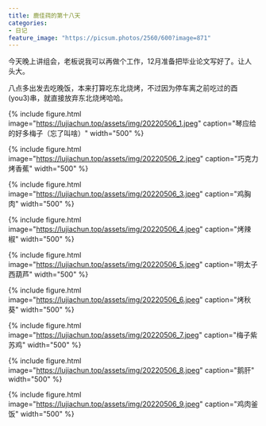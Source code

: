 ```yaml
---
title: 鹿佳莼的第十八天
categories:
- 日记
feature_image: "https://picsum.photos/2560/600?image=871"
---
```



今天晚上讲组会，老板说我可以再做个工作，12月准备把毕业论文写好了。让人头大。

八点多出发去吃晚饭，本来打算吃东北烧烤，不过因为停车离之前吃过的酉(you3)串，就直接放弃东北烧烤哈哈。


{% include figure.html image="https://lujiachun.top/assets/img/20220506_1.jpeg" caption="琴应给的好多梅子（忘了叫啥）" width="500" %}

{% include figure.html image="https://lujiachun.top/assets/img/20220506_2.jpeg" caption="巧克力烤香蕉" width="500" %}

{% include figure.html image="https://lujiachun.top/assets/img/20220506_3.jpeg" caption="鸡胸肉" width="500" %}

{% include figure.html image="https://lujiachun.top/assets/img/20220506_4.jpeg" caption="烤辣椒" width="500" %}

{% include figure.html image="https://lujiachun.top/assets/img/20220506_5.jpeg" caption="明太子西葫芦" width="500" %}

{% include figure.html image="https://lujiachun.top/assets/img/20220506_6.jpeg" caption="烤秋葵" width="500" %}

{% include figure.html image="https://lujiachun.top/assets/img/20220506_7.jpeg" caption="梅子紫苏鸡" width="500" %}

{% include figure.html image="https://lujiachun.top/assets/img/20220506_8.jpeg" caption="鹅肝" width="500" %}

{% include figure.html image="https://lujiachun.top/assets/img/20220506_9.jpeg" caption="鸡肉釜饭" width="500" %}